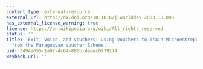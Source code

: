 ```yaml
---
content_type: external-resource
external_url: http://dx.doi.org/10.1016/j.worlddev.2003.10.006
has_external_license_warning: true
license: https://en.wikipedia.org/wiki/All_rights_reserved
status: ''
title: 'Exit, Voice, and Vouchers: Using Vouchers to Train Microentrepreneurs: Observations
  from the Paraguayan Voucher Scheme.'
uid: 3494a655-1a07-4c64-886b-4aeec0f79274
wayback_url: ''
---
```


